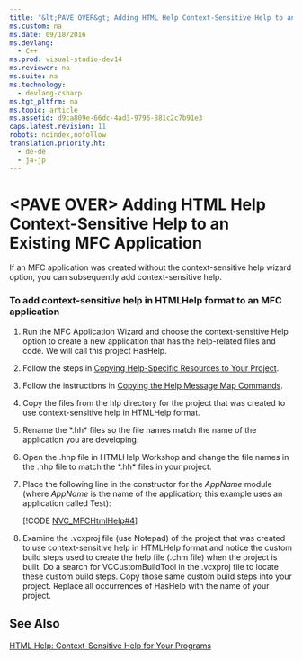 ```yaml
---
title: "&lt;PAVE OVER&gt; Adding HTML Help Context-Sensitive Help to an Existing MFC Application"
ms.custom: na
ms.date: 09/18/2016
ms.devlang: 
  - C++
ms.prod: visual-studio-dev14
ms.reviewer: na
ms.suite: na
ms.technology: 
  - devlang-csharp
ms.tgt_pltfrm: na
ms.topic: article
ms.assetid: d9ca809e-66dc-4ad3-9796-881c2c7b91e3
caps.latest.revision: 11
robots: noindex,nofollow
translation.priority.ht: 
  - de-de
  - ja-jp
---
```

# &lt;PAVE OVER&gt; Adding HTML Help Context-Sensitive Help to an Existing MFC Application
If an MFC application was created without the context-sensitive help wizard option, you can subsequently add context-sensitive help.  
  
### To add context-sensitive help in HTMLHelp format to an MFC application  
  
1.  Run the MFC Application Wizard and choose the context-sensitive Help option to create a new application that has the help-related files and code. We will call this project HasHelp.  
  
2.  Follow the steps in [Copying Help-Specific Resources to Your Project](../vs140/-PAVE-OVER--Copying-Help-Specific-Resources-to-Your-Project.md).  
  
3.  Follow the instructions in [Copying the Help Message Map Commands](../vs140/-PAVE-OVER--Copying-the-Help-Message-Map-Commands.md).  
  
4.  Copy the files from the hlp directory for the project that was created to use context-sensitive help in HTMLHelp format.  
  
5.  Rename the *.hh\* files so the file names match the name of the application you are developing.  
  
6.  Open the .hhp file in HTMLHelp Workshop and change the file names in the .hhp file to match the *.hh\* files in your project.  
  
7.  Place the following line in the constructor for the *AppName* module (where *AppName* is the name of the application; this example uses an application called Test):  
  
     [!CODE [NVC_MFCHtmlHelp#4](../CodeSnippet/VS_Snippets_Cpp/NVC_MFCHtmlHelp#4)]  
  
8.  Examine the .vcxproj file (use Notepad) of the project that was created to use context-sensitive help in HTMLHelp format and notice the custom build steps used to create the help file (.chm file) when the project is built. Do a search for VCCustomBuildTool in the .vcxproj file to locate these custom build steps. Copy those same custom build steps into your project.  Replace all occurrences of HasHelp with the name of your project.  
  
## See Also  
 [HTML Help: Context-Sensitive Help for Your Programs](../vs140/HTML-Help--Context-Sensitive-Help-for-Your-Programs.md)